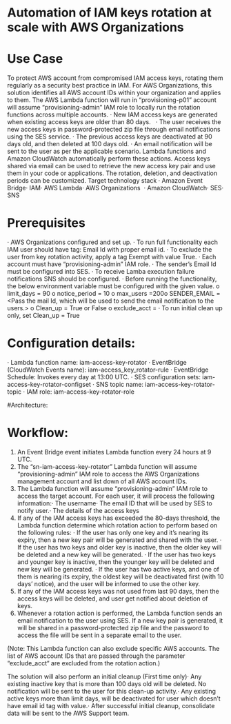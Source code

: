 # Automation of IAM keys rotation at scale with AWS Organizations

# Use Case
To protect AWS account from compromised IAM access keys, rotating them regularly as a security best practice in IAM.
For AWS Organizations, this solution identifies all AWS account IDs within your organization and applies to them. The AWS Lambda function will run in “provisioning-p01” account will assume “provisioning-admin” IAM role to locally run the rotation functions across multiple accounts.
· New IAM access keys are generated when existing access keys are older than 80 days.  
· The user receives the new access keys in password-protected zip file through email notifications using the SES service.
· The previous access keys are deactivated at 90 days old, and then deleted at 100 days old.
· An email notification will be sent to the user as per the applicable scenario.
Lambda functions and Amazon CloudWatch automatically perform these actions. Access keys shared via email can be used to retrieve the new access key pair and use them in your code or applications. The rotation, deletion, and deactivation periods can be customized.
Target technology stack
· Amazon Event Bridge· IAM· AWS Lambda· AWS Organizations  · Amazon CloudWatch· SES· SNS

# Prerequisites
· AWS Organizations configured and set up.
· To run full functionality each IAM user should have tag: Email Id with proper email id.
· To exclude the user from key rotation activity, apply a tag Exempt with value True.
· Each account must have “provisioning-admin” IAM role.
· The sender’s Email Id must be configured into SES.
· To receive Lamba execution failure notifications SNS should be configured.
· Before running the functionality, the below environment variable must be configured with the given value.
o limit_days = 90
o notice_period = 10
o max_users =200o SENDER_EMAIL = <Pass the mail Id, which will be used to send the email notification to the users.>
o Clean_up = True or False
o exclude_acct = <Pass the list of accounts that wants to be excluded from key rotation activity>
· To run initial clean up only, set Clean_up = True

# Configuration details:
· Lambda function name: iam-access-key-rotator
· EventBridge (CloudWatch Events name): iam-access_key_rotator-rule
· EventBridge Schedule: Invokes every day at 13:00 UTC.
· SES configuration sets: iam-access-key-rotator-configset
· SNS topic name: iam-access-key-rotator-topic
· IAM role: iam-access-key-rotator-role

#Architecture:  


# Workflow:
1. An Event Bridge event initiates Lambda function every 24 hours at 9 UTC.
2. The “sn-iam-access-key-rotator” Lambda function will assume “provisioning-admin” IAM role to access the AWS Organizations management account and list down of all AWS account IDs.
3. The Lambda function will assume “provisioning-admin” IAM role to access the target account. For each user, it will process the following information:· The username· The email ID that will be used by SES to notify user.· The details of the access keys
4. If any of the IAM access keys has exceeded the 80-days threshold, the Lambda function determine which rotation action to perform based on the following rules:
· If the user has only one key and it’s nearing its expiry, then a new key pair will be generated and shared with the user.
· If the user has two keys and older key is inactive, then the older key will be deleted and a new key will be generated.
· If the user has two keys and younger key is inactive, then the younger key will be deleted and new key will be generated.
· If the user has two active keys, and one of them is nearing its expiry, the oldest key will be deactivated first (with 10 days’ notice), and the user will be informed to use the other key.
5. If any of the IAM access keys was not used from last 90 days, then the access keys will be deleted, and user get notified about deletion of keys.
6. Whenever a rotation action is performed, the Lambda function sends an email notification to the user using SES. If a new key pair is generated, it will be shared in a password-protected zip file and the password to access the file will be sent in a separate email to the user.

(Note: This Lambda function can also exclude specific AWS accounts. The list of AWS account IDs that are passed through the parameter “exclude_acct“ are excluded from the rotation action.)

The solution will also perform an initial cleanup (First time only)· Any existing inactive key that is more than 100 days old will be deleted. No notification will be sent to the user for this clean-up activity.· Any existing active keys more than limit days, will be deactivated for user which doesn’t have email id tag with value.· After successful initial cleanup, consolidate data will be sent to the AWS Support team.

